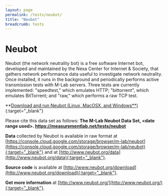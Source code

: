 ```yaml
---
layout: page
permalink: /tests/neubot/
title: "Neubot"
breadcrumb: tests
---
```


# Neubot

Neubot (the network neutrality bot) is a free software Internet bot, developed and maintained by the Nexa Center for Internet & Society, that gathers network performance data useful to investigate network neutrality. Once installed, it runs in the background and periodically performs active transmission tests with M-Lab servers. Three tests are currently implemented: "speedtest," which emulates HTTP; "bittorrent", which emulates BitTorrent; and "raw," which performs a raw TCP test.

**[Download and run Neubot (Linux, MacOSX, and Windows**)](http://www.neubot.org/neubot-install-guide){:target="_blank"}

Please cite this data set as follows: **The M-Lab Neubot Data Set, &lt;date range used&gt;. https://measurementlab.net/tests/neubot**

**Data** collected by Neubot is available in raw format at [https://console.cloud.google.com/storage/browser/m-lab/neubot](https://console.cloud.google.com/storage/browser/m-lab/neubot){:target="_blank"} and at [http://www.neubot.org/data](http://www.neubot.org/data){:target="_blank"}.

**Source code** is available at [http://www.neubot.org/download](http://www.neubot.org/download){:target="_blank"}.

**Get more information** at [http://www.neubot.org/](http://www.neubot.org/){:target="_blank"}.